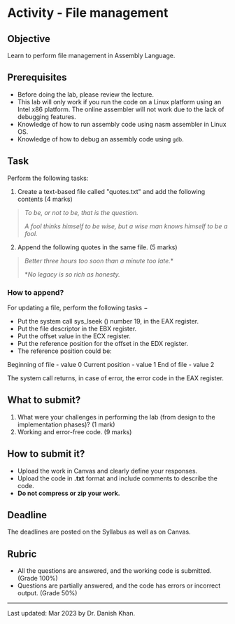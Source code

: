 

# Activity - File management

## Objective

Learn to perform file management in Assembly Language.

## Prerequisites

- Before doing the lab, please review the lecture.
- This lab will only work if you run the code on a Linux platform using an Intel x86 platform. The online assembler will not work due to the lack of debugging features.
- Knowledge of how to run assembly code using nasm assembler in Linux OS.
- Knowledge of how to debug an assembly code using `gdb`.

## Task

Perform the following tasks:

1. Create a text-based file called "quotes.txt" and add the following contents (4 marks)

> *To be, or not to be, that is the question.*
>
> *A fool thinks himself to be wise, but a wise man knows himself to be a fool.*

2.  Append the following quotes in the same file. (5 marks)

> *Better three hours too soon than a minute too late.**
>
> **No legacy is so rich as honesty.*

### How to append?
For updating a file, perform the following tasks −

- Put the system call sys_lseek () number 19, in the EAX register.
- Put the file descriptor in the EBX register.
- Put the offset value in the ECX register.
- Put the reference position for the offset in the EDX register.
- The reference position could be:

Beginning of file - value 0
Current position - value 1
End of file - value 2

The system call returns, in case of error, the error code in the EAX register.

## What to submit?

1. What were your challenges in performing the lab (from design to the implementation phases)? (1 mark)
2. Working and error-free code. (9 marks)

## How to submit it?

- Upload the work in Canvas and clearly define your responses.
- Upload the code in __.txt__ format and include comments to describe the code.
- __Do not compress or zip your work.__

## Deadline

The deadlines are posted on the Syllabus as well as on Canvas.

## Rubric

- All the questions are answered, and the working code is submitted. (Grade 100%)
- Questions are partially answered, and the code has errors or incorrect output. (Grade 50%)

------

Last updated: Mar 2023 by Dr. Danish Khan. 
